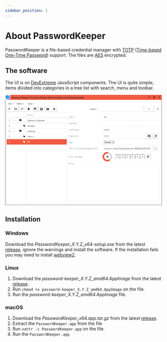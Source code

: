 ```yaml
---
sidebar_position: 1
---
```


# About PasswordKeeper

PasswordKeeper is a file-based credential manager with [TOTP](https://en.wikipedia.org/wiki/Time-based_one-time_password) ([Time-based One-Time Password](https://en.wikipedia.org/wiki/Time-based_one-time_password)) support. The files are [AES](https://en.wikipedia.org/wiki/Advanced_Encryption_Standard) encrypted.

## The software
The UI is on [DevExtreme](https://js.devexpress.com) JavaScript components. The UI is quite simple; items divided into categories in a tree list with search, menu and toolbar.

![Main window](./img/main_window_1.png)

## Installation

### Windows
Download the *PasswordKeeper_X.Y.Z_x64-setup.exe* from the latest [release](https://github.com/VPKSoft/PasswordKeeper/releases), ignore the warnings and install the software.
If the installation fails you may need to install [webview2](https://developer.microsoft.com/en-us/microsoft-edge/webview2/#download-section).

### Linux
1. Download the *password-keeper_X.Y.Z_amd64.AppImage* from the latest [release](https://github.com/VPKSoft/PasswordKeeper/releases).
2. Run `chmod +x password-keeper_X.Y.Z_amd64.AppImage` on the file.
3. Run the *password-keeper_X.Y.Z_amd64.AppImage* file.

### macOS
1. Download the *PasswordKeeper_x64.app.tar.gz* from the latest [release](https://github.com/VPKSoft/PasswordKeeper/releases).
2. Extract the `PasswordKeeper.app` from the file
3. Run `xattr -c PasswordKeeper.app` on the file.
4. Run the `PasswordKeeper.app`